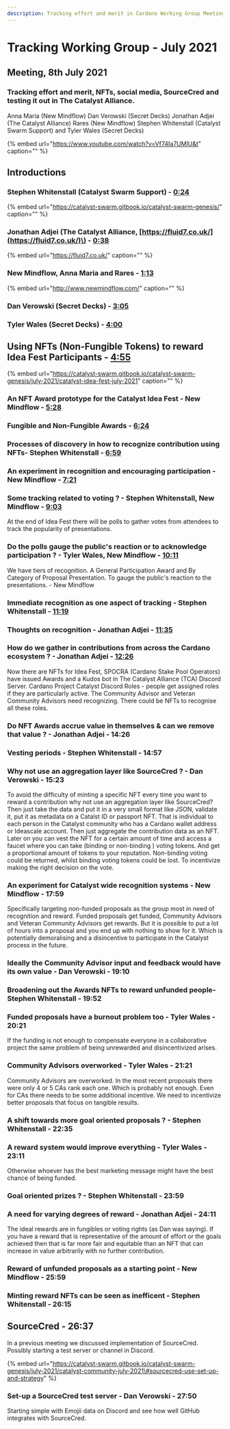 ```yaml
---
description: Tracking effort and merit in Cardano Working Group Meetings
---
```


# Tracking Working Group - July 2021

## Meeting, 8th July 2021

### Tracking effort and merit, NFTs, social media, SourceCred and testing it out in The Catalyst Alliance.

Anna Maria \(New Mindflow\) Dan Verowski \(Secret Decks\) Jonathan Adjei \(The Catalyst Alliance\) Rares \(New Mindflow\) Stephen Whitenstall \(Catalyst Swarm Support\) and Tyler Wales \(Secret Decks\)

{% embed url="https://www.youtube.com/watch?v=Vf74Ia7UMlU&t" caption="" %}

## Introductions

### Stephen Whitenstall \(Catalyst Swarm Support\) - [0:24](https://youtu.be/Vf74Ia7UMlU?t=24)

{% embed url="https://catalyst-swarm.gitbook.io/catalyst-swarm-genesis/" caption="" %}

### Jonathan Adjei \(The Catalyst Alliance,  [https://fluid7.co.uk/](https://fluid7.co.uk/)\) - [0:38](https://www.youtube.com/watch?v=Vf74Ia7UMlU&t=38s)

{% embed url="https://fluid7.co.uk/" caption="" %}

### New Mindflow, Anna Maria and Rares - [1:13](https://www.youtube.com/watch?v=Vf74Ia7UMlU&t=73s)

{% embed url="http://www.newmindflow.com/" caption="" %}

### Dan Verowski \(Secret Decks\) - [3:05](https://www.youtube.com/watch?v=Vf74Ia7UMlU&t=185s)

### Tyler Wales \(Secret Decks\) - [4:00](https://www.youtube.com/watch?v=Vf74Ia7UMlU&t=240s)

## Using NFTs \(Non-Fungible Tokens\) to reward Idea Fest Participants - [4:55](https://www.youtube.com/watch?v=Vf74Ia7UMlU&t=295s)

{% embed url="https://catalyst-swarm.gitbook.io/catalyst-swarm-genesis/july-2021/catalyst-idea-fest-july-2021" caption="" %}

### An NFT Award prototype for the Catalyst Idea Fest - New Mindflow  - [5:28](https://www.youtube.com/watch?v=Vf74Ia7UMlU&t=328s)

### Fungible and Non-Fungible Awards - [6:24](https://www.youtube.com/watch?v=Vf74Ia7UMlU&t=384s)

### Processes of discovery in how to recognize contribution using NFTs- Stephen Whitenstall - [6:59](https://www.youtube.com/watch?v=Vf74Ia7UMlU&t=419s)

### An experiment in recognition and encouraging participation - New Mindflow  - [7:21](https://www.youtube.com/watch?v=Vf74Ia7UMlU&t=441s)

### Some tracking related to voting ? - Stephen Whitenstall, New Mindflow - [9:03](https://www.youtube.com/watch?v=Vf74Ia7UMlU&t=543s)

At the end of Idea Fest there will be polls to gather votes from attendees to track the popularity of presentations.

### Do the polls gauge the public's reaction or to acknowledge participation ? - Tyler Wales, New Mindflow - [10:11](https://www.youtube.com/watch?v=Vf74Ia7UMlU&t=611s)

We have tiers of recognition. A General Participation Award and By Category of Proposal Presentation. To gauge the public's reaction to the presentations. - New Mindflow

### Immediate recognition as one aspect of tracking  - Stephen Whitenstall - [11:19](https://www.youtube.com/watch?v=Vf74Ia7UMlU&t=679s)

### Thoughts on recognition  - Jonathan Adjei - [11:35](https://www.youtube.com/watch?v=Vf74Ia7UMlU&t=695s)

### How do we gather in contributions from across the Cardano ecosystem ?  - Jonathan Adjei - [12:26](https://www.youtube.com/watch?v=Vf74Ia7UMlU&t=746s)

Now there are NFTs for Idea Fest, SPOCRA \(Cardano Stake Pool Operators\) have issued Awards and a Kudos bot in The Catalyst Alliance \(TCA\) Discord Server. Cardano Project Catalyst Discord Roles - people get assigned roles if they are particularly active. The Community Advisor and Veteran Community Advisors need recognizing. There could be NFTs to recognise all these roles.

### Do NFT Awards accrue value in themselves & can we remove that value ?  - Jonathan Adjei - 14:26

### Vesting periods - Stephen Whitenstall  - 14:57

### Why not use an aggregation layer like SourceCred ? - Dan Verowski   - 15:23

To avoid the difficulty of minting a specific NFT every time you want to reward a contribution why not use an aggregation layer like SourceCred? Then just take the data and put it in a very small format like JSON, validate it, put it as metadata on a Catalst ID or passport NFT. That is individual to each person in the Catalyst community who has a Cardano wallet address or Ideascale account. Then just aggregate the contribution data as an NFT. Later on you can vest the NFT for a certain amount of time and access a faucet where you can take \(binding or non-binding \) voting tokens. And get a proportional amount of tokens to your reputation. Non-binding voting could be returned, whilst binding voting tokens could be lost. To incentivize making the right decision on the vote.

### An experiment for Catalyst wide recognition systems - New Mindflow  - 17:59	

Specifically targeting non-funded proposals as the group most in need of recognition and reward. Funded proposals get funded, Community Advisors and Veteran Community Advisors get rewards. But it is possible to put a lot of hours into a proposal and you end up with nothing to show for it. Which is potentially demoralising and a disincentive to participate in the Catalyst process in the future.

### Ideally the Community Advisor input and feedback would have its own value - Dan Verowski  - 19:10

### Broadening out the Awards NFTs to reward unfunded people- Stephen Whitenstall  - 19:52

### Funded proposals have a burnout problem too - Tyler Wales - 20:21

If the funding is not enough to compensate everyone in a collaborative project the same problem of being unrewarded and disincentivized arises.

### Community Advisors overworked - Tyler Wales - 21:21

Community Advisors are overworked. In the most recent proposals there were only 4 or 5 CAs rank each one. Which is probably not enough. Even for CAs there needs to be some additional incentive. We need to incentivize better proposals that focus on tangible results.

### A shift towards more goal oriented proposals ? - Stephen Whitenstall  - 22:35

### A reward system would improve everything - Tyler Wales - 23:11

Otherwise whoever has the best marketing message might have the best chance of being funded.

### Goal oriented prizes ? - Stephen Whitenstall  - 23:59

### A need for varying degrees of reward - Jonathan Adjei - 24:11

The ideal rewards are in fungibles or voting rights \(as Dan was saying\). If you have a reward that is representative of the amount of effort or the goals achieved then that is far more fair and equitable than an NFT that can increase in value arbitrarily with no further contribution.

### Reward of unfunded proposals as a starting point - New Mindflow  - 25:59

### Minting reward NFTs can be seen as inefficent - Stephen Whitenstall  - 26:15

## SourceCred - 26:37

In a previous meeting we discussed implementation of SourceCred. Possibly starting a test server or channel in Discord.

{% embed url="https://catalyst-swarm.gitbook.io/catalyst-swarm-genesis/july-2021/catalyst-community-july-2021\#sourcecred-use-set-up-and-strategy" %}

### Set-up a SourceCred test server - Dan Verowski   - 27:50

Starting simple with Emojii data on Discord and see how well GitHub integrates with SourceCred.































